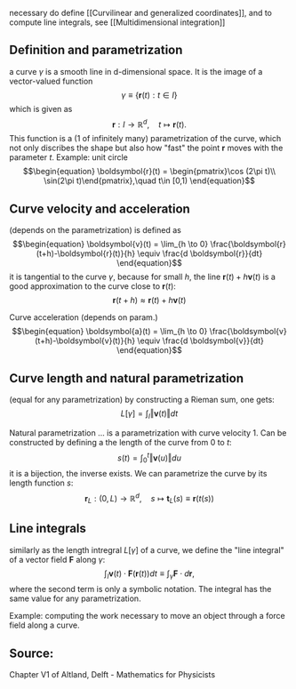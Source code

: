 necessary do define [[Curvilinear and generalized coordinates]], and to compute line integrals, see [[Multidimensional integration]]

## Definition and parametrization

a curve $\gamma$ is a smooth line in d-dimensional space. It is the image of a vector-valued function
$$
    \gamma \equiv \{\boldsymbol{r}(t): t\in I\}
$$
which is given as
$$\begin{equation}
    \boldsymbol{r} :I\to \mathbb{R}^d, \quad t\mapsto \boldsymbol{r}(t).
\end{equation}$$
This function is a (1 of infinitely many) parametrization of the curve, which not only discribes the shape but also how "fast" the point $\boldsymbol{r}$ moves with the parameter $t$.
Example: unit circle
$$\begin{equation}
    \boldsymbol{r}(t) = \begin{pmatrix}\cos (2\pi t)\\ \sin(2\pi t)\end{pmatrix},\quad t\in [0,1)
\end{equation}$$

## Curve velocity and acceleration
(depends on the parametrization) is defined as
$$\begin{equation}
    \boldsymbol{v}(t) = \lim_{h \to 0} \frac{\boldsymbol{r}(t+h)-\boldsymbol{r}(t)}{h} \equiv \frac{d \boldsymbol{r}}{dt}
\end{equation}$$ 
it is tangential to the curve $\gamma$, because for small $h$, the line $\boldsymbol{r}(t) + h \boldsymbol{v}(t)$ is a good approximation to the curve close to $\boldsymbol{r}(t)$:
$$\begin{equation}
    \boldsymbol{r}(t+h) \approx \boldsymbol{r}(t) + h \boldsymbol{v}(t)
\end{equation}$$

Curve acceleration (depends on param.)
$$\begin{equation}
    \boldsymbol{a}(t) = \lim_{h \to 0} \frac{\boldsymbol{v}(t+h)-\boldsymbol{v}(t)}{h} \equiv \frac{d \boldsymbol{v}}{dt}
\end{equation}$$

## Curve length and natural parametrization
(equal for any parametrization)
by constructing a Rieman sum, one gets:
$$\begin{equation}
    L[\gamma] = \int_I \left\Vert \boldsymbol{v}(t) \right\Vert dt
\end{equation}$$

Natural parametrization
... is a parametrization with curve velocity $1$. Can be constructed by defining a the length of the curve from $0$ to $t$:
$$\begin{equation}
    s(t) = \int_0^t \Vert \boldsymbol{v}(u) \Vert du
\end{equation}$$
it is a bijection, the inverse exists. We can parametrize the curve by its length function $s$:
$$\begin{equation}
    \boldsymbol{r}_L: (0,L)\to \mathbb{R}^d,\quad s\mapsto \boldsymbol{t}_L(s)\equiv \boldsymbol{r}(t(s))
\end{equation}$$



## Line integrals
similarly as the length intregral $L[\gamma]$ of a curve, we define the "line integral" of a vector field $\boldsymbol{F}$ along $\gamma$: 
$$\begin{equation}
    \int_I \boldsymbol{v}(t)\cdot \boldsymbol{F}(\boldsymbol{r}(t)) dt \equiv \int_\gamma \boldsymbol{F}\cdot d \boldsymbol{r},
\end{equation}$$
where the second term is only a symbolic notation.
The integral has the same value for any parametrization.

Example: computing the work necessary to move an object through a force field along a curve.


## Source:
Chapter V1 of Altland, Delft - Mathematics for Physicists